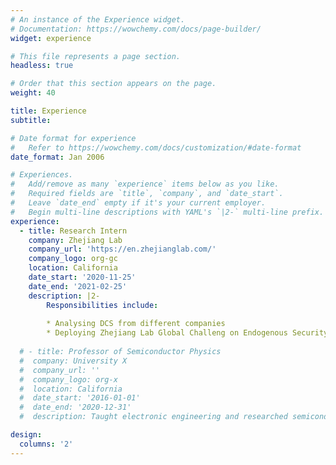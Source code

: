 ```yaml
---
# An instance of the Experience widget.
# Documentation: https://wowchemy.com/docs/page-builder/
widget: experience

# This file represents a page section.
headless: true

# Order that this section appears on the page.
weight: 40

title: Experience
subtitle:

# Date format for experience
#   Refer to https://wowchemy.com/docs/customization/#date-format
date_format: Jan 2006

# Experiences.
#   Add/remove as many `experience` items below as you like.
#   Required fields are `title`, `company`, and `date_start`.
#   Leave `date_end` empty if it's your current employer.
#   Begin multi-line descriptions with YAML's `|2-` multi-line prefix.
experience:
  - title: Research Intern
    company: Zhejiang Lab
    company_url: 'https://en.zhejianglab.com/'
    company_logo: org-gc
    location: California
    date_start: '2020-11-25'
    date_end: '2021-02-25'
    description: |2-
        Responsibilities include:
        
        * Analysing DCS from different companies
        * Deploying Zhejiang Lab Global Challeng on Endogenous Security Defense for Indeustrial Internet
        
  # - title: Professor of Semiconductor Physics
  #  company: University X
  #  company_url: ''
  #  company_logo: org-x
  #  location: California
  #  date_start: '2016-01-01'
  #  date_end: '2020-12-31'
  #  description: Taught electronic engineering and researched semiconductor physics.

design:
  columns: '2'
---
```

